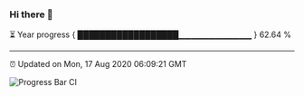 ### Hi there 👋

⏳ Year progress { ██████████████████▁▁▁▁▁▁▁▁▁▁▁▁ } 62.64 %

---

⏰ Updated on Mon, 17 Aug 2020 06:09:21 GMT

![Progress Bar CI](https://github.com/liununu/liununu/workflows/Progress%20Bar%20CI/badge.svg)
